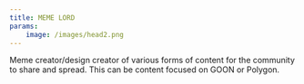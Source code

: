 ```yaml
---
title: MEME LORD
params:
    image: /images/head2.png
---
```


Meme creator/design creator of various forms of content for the community to share and spread. This can be content focused on GOON or Polygon.
